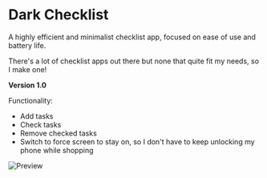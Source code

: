 # Dark Checklist
A highly efficient and minimalist checklist app, focused on ease of use and battery life. 

There's a lot of checklist apps out there but none that quite fit my needs, so I make one!

<b>Version 1.0</b>

Functionality:
* Add tasks
* Check tasks
* Remove checked tasks
* Switch to force screen to stay on, so I don't have to keep unlocking my phone while shopping

<img src="https://i.imgur.com/FkN9bKO.png" alt="Preview">
